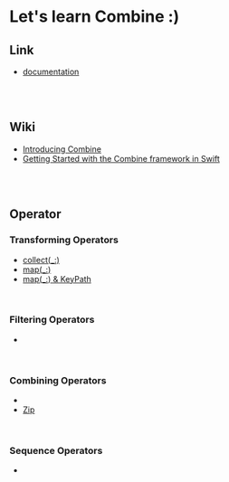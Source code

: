 # Let's learn Combine :)

## Link
- <a href="https://developer.apple.com/documentation/Combine">documentation</a>

<br>
<br>

## Wiki
- <a href="https://github.com/kyeoeol/combine-learning/wiki/Introducing-Combine">Introducing Combine</a>
- <a href="https://github.com/kyeoeol/combine-learning/wiki/Getting-Started-with-the-Combine-framework-in-Swift">Getting Started with the Combine framework in Swift</a>

<br>
<br>

## Operator

### Transforming Operators
- <a href="https://github.com/kyeoeol/combine-learning/wiki/%5BTransforming-Operator%5D-collect(_:)">collect(_:)</a>
- <a href="https://github.com/kyeoeol/combine-learning/wiki/%5BTransforming-Operator%5D-map(_:)">map(_:)</a>
- <a href="">map(_:) & KeyPath</a>

<br>

### Filtering Operators
- <a href=""></a>

<br>

### Combining Operators
- <a href=""></a>
- <a href="https://github.com/kyeoeol/combine-learning/wiki/%5BOperator%5D-Zip">Zip</a>

<br>

### Sequence Operators
- <a href=""></a>
